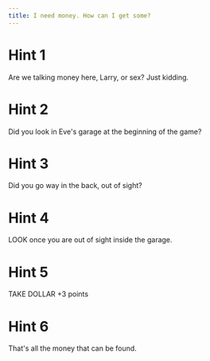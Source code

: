 ```yaml
---
title: I need money. How can I get some?
---
```

# Hint 1
Are we talking money here, Larry, or sex?   Just kidding.

# Hint 2
Did you look in Eve's garage at the beginning of the game?

# Hint 3
Did you go way in the back, out of sight?

# Hint 4
LOOK once you are out of sight inside the garage.

# Hint 5
TAKE DOLLAR   +3 points

# Hint 6
That's all the money that can be found.

